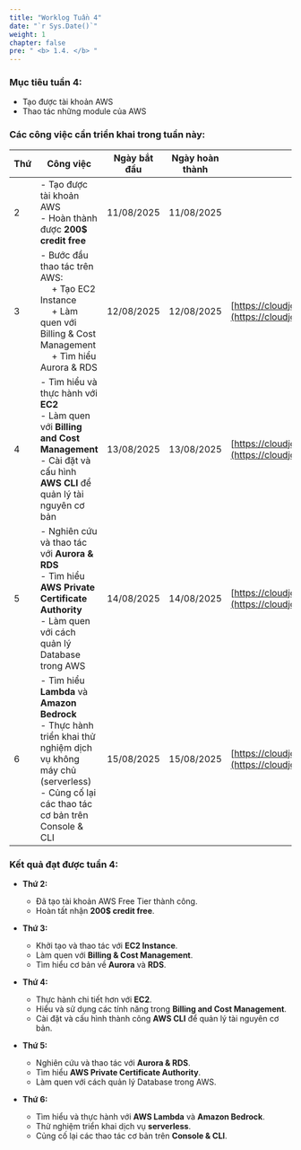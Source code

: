 ```yaml
---
title: "Worklog Tuần 4"
date: "`r Sys.Date()`"
weight: 1
chapter: false
pre: " <b> 1.4. </b> "
---
```



### Mục tiêu tuần 4:

* Tạo được tài khoản AWS
* Thao tác những module của AWS

### Các công việc cần triển khai trong tuần này:

| Thứ | Công việc                                                                                                                                                                       | Ngày bắt đầu | Ngày hoàn thành | Nguồn tài liệu                                                                     |
| --- | ------------------------------------------------------------------------------------------------------------------------------------------------------------------------------- | ------------ | --------------- | ---------------------------------------------------------------------------------- |
| 2   | - Tạo được tài khoản AWS <br> - Hoàn thành được **200$ credit free**                                                                                                            | 11/08/2025   | 11/08/2025      |                                                                                    |
| 3   | - Bước đầu thao tác trên AWS: <br>  + Tạo EC2 Instance <br>  + Làm quen với Billing & Cost Management <br>  + Tìm hiểu Aurora & RDS                                             | 12/08/2025   | 12/08/2025      | [https://cloudjourney.awsstudygroup.com/](https://cloudjourney.awsstudygroup.com/) |
| 4   | - Tìm hiểu và thực hành với **EC2** <br> - Làm quen với **Billing and Cost Management** <br> - Cài đặt và cấu hình **AWS CLI** để quản lý tài nguyên cơ bản                     | 13/08/2025   | 13/08/2025      | [https://cloudjourney.awsstudygroup.com/](https://cloudjourney.awsstudygroup.com/) |
| 5   | - Nghiên cứu và thao tác với **Aurora & RDS** <br> - Tìm hiểu **AWS Private Certificate Authority** <br> - Làm quen với cách quản lý Database trong AWS                         | 14/08/2025   | 14/08/2025      | [https://cloudjourney.awsstudygroup.com/](https://cloudjourney.awsstudygroup.com/) |
| 6   | - Tìm hiểu **Lambda** và **Amazon Bedrock** <br> - Thực hành triển khai thử nghiệm dịch vụ không máy chủ (serverless) <br> - Củng cố lại các thao tác cơ bản trên Console & CLI | 15/08/2025   | 15/08/2025      | [https://cloudjourney.awsstudygroup.com/](https://cloudjourney.awsstudygroup.com/) |


### Kết quả đạt được tuần 4:

* **Thứ 2:**
    - Đã tạo tài khoản AWS Free Tier thành công.
    - Hoàn tất nhận **200$ credit free**.

* **Thứ 3:**
    - Khởi tạo và thao tác với **EC2 Instance**.
    - Làm quen với **Billing & Cost Management**.
    - Tìm hiểu cơ bản về **Aurora** và **RDS**.

* **Thứ 4:**
    - Thực hành chi tiết hơn với **EC2**.
    - Hiểu và sử dụng các tính năng trong **Billing and Cost Management**.
    - Cài đặt và cấu hình thành công **AWS CLI** để quản lý tài nguyên cơ bản.

* **Thứ 5:**
    - Nghiên cứu và thao tác với **Aurora & RDS**.
    - Tìm hiểu **AWS Private Certificate Authority**.
    - Làm quen với cách quản lý Database trong AWS.

* **Thứ 6:**
    - Tìm hiểu và thực hành với **AWS Lambda** và **Amazon Bedrock**.
    - Thử nghiệm triển khai dịch vụ **serverless**.
    - Củng cố lại các thao tác cơ bản trên **Console & CLI**. 

